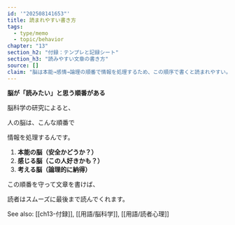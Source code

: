 ```yaml
---
id: '"202508141653"'
title: 読まれやすい書き方
tags:
  - type/memo
  - topic/behavior
chapter: "13"
section_h2: "付録：テンプレと記録シート"
section_h3: "読みやすい文章の書き方"
source: []
claim: "脳は本能→感情→論理の順番で情報を処理するため、この順序で書くと読まれやすい。"
---
```

**脳が「読みたい」と思う順番がある**

脳科学の研究によると、  

人の脳は、こんな順番で  

情報を処理するんです。

1. **本能の脳（安全かどうか？）**
2. **感じる脳（この人好きかも？）**
3. **考える脳（論理的に納得）**

この順番を守って文章を書けば、

読者はスムーズに最後まで読んでくれます。

See also: [[ch13-付録]], [[用語/脳科学]], [[用語/読者心理]]